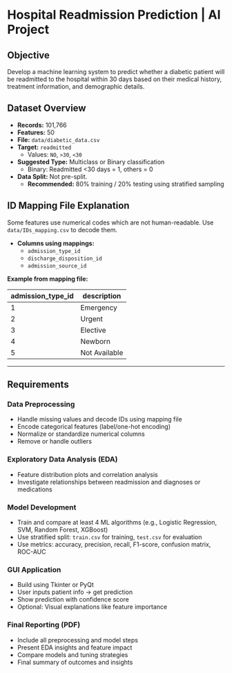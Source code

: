 # Hospital Readmission Prediction | AI Project

## Objective
Develop a machine learning system to predict whether a diabetic patient will be readmitted to the hospital within 30 days based on their medical history, treatment information, and demographic details.

## Dataset Overview
- **Records:** 101,766
- **Features:** 50
- **File:** `data/diabetic_data.csv`
- **Target:** `readmitted`  
  - Values: `NO`, `>30`, `<30`
- **Suggested Type:** Multiclass or Binary classification  
  - Binary: Readmitted <30 days = 1, others = 0
- **Data Split:** Not pre-split.  
  - **Recommended:** 80% training / 20% testing using stratified sampling

## ID Mapping File Explanation
Some features use numerical codes which are not human-readable. Use `data/IDs_mapping.csv` to decode them.

- **Columns using mappings:**
  - `admission_type_id`
  - `discharge_disposition_id`
  - `admission_source_id`

**Example from mapping file:**

| admission_type_id | description     |
|-------------------|----------------|
| 1                 | Emergency      |
| 2                 | Urgent         |
| 3                 | Elective       |
| 4                 | Newborn        |
| 5                 | Not Available  |

---

## Requirements

### Data Preprocessing
- Handle missing values and decode IDs using mapping file
- Encode categorical features (label/one-hot encoding)
- Normalize or standardize numerical columns
- Remove or handle outliers

### Exploratory Data Analysis (EDA)
- Feature distribution plots and correlation analysis
- Investigate relationships between readmission and diagnoses or medications

### Model Development
- Train and compare at least 4 ML algorithms (e.g., Logistic Regression, SVM, Random Forest, XGBoost)
- Use stratified split: `train.csv` for training, `test.csv` for evaluation
- Use metrics: accuracy, precision, recall, F1-score, confusion matrix, ROC-AUC

### GUI Application
- Build using Tkinter or PyQt
- User inputs patient info → get prediction
- Show prediction with confidence score
- Optional: Visual explanations like feature importance

### Final Reporting (PDF)
- Include all preprocessing and model steps
- Present EDA insights and feature impact
- Compare models and tuning strategies
- Final summary of outcomes and insights